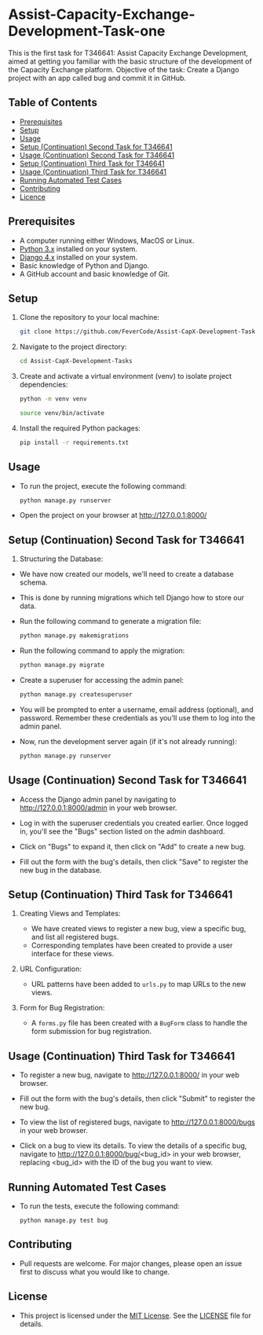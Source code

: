 # Assist-Capacity-Exchange-Development-Task-one

This is the first task for T346641: Assist Capacity Exchange Development, aimed at getting you familiar with the basic structure of the development of the Capacity Exchange platform.  Objective of the task: Create a Django project with an app called bug and commit it in GitHub.

## Table of Contents
- [Prerequisites](#prerequisites)
- [Setup](#setup)
- [Usage](#usage)
- [Setup (Continuation) Second Task for T346641](#setup-continuation-second-task-for-t346641)
- [Usage (Continuation) Second Task for T346641](#usage-continuation-second-task-for-t346641)
- [Setup (Continuation) Third Task for T346641](#setup-continuation-third-task-for-t346641)
- [Usage (Continuation) Third Task for T346641](#usage-continuation-third-task-for-t346641)
- [Running Automated Test Cases](#running-automated-test-cases)
- [Contributing](#contributing)
- [Licence](#license)


## Prerequisites

- A computer running either Windows, MacOS or Linux.
- [Python 3.x](https://www.python.org/downloads/) installed on your system.
- [Django 4.x](https://www.djangoproject.com/download/) installed on your system.
- Basic knowledge of Python and Django.
- A GitHub account and basic knowledge of Git.

## Setup

1. Clone the repository to your local machine:

   ```bash
   git clone https://github.com/FeverCode/Assist-CapX-Development-Tasks.git

2. Navigate to the project directory:

    ```bash
    cd Assist-CapX-Development-Tasks

3. Create and activate a virtual environment (venv) to 
    isolate project dependencies:     
    
    ```bash
    python -m venv venv
    
    source venv/bin/activate

4. Install the required Python packages:

    ```bash
    pip install -r requirements.txt

## Usage

* To run the project, execute the following command:

    ```bash
    python manage.py runserver
    ```

* Open the project on your browser at http://127.0.0.1:8000/

## Setup (Continuation) Second Task for T346641
1. Structuring the Database:

* We have now created our models, we'll need to create a database schema.
* This is done by running migrations which tell Django how to store our data.

* Run the following command to generate a migration file:

    ```bash
    python manage.py makemigrations
    ```
* Run the following command to apply the migration:

    ```bash
    python manage.py migrate
    ```
* Create a superuser for accessing the admin panel:

    ```bash
    python manage.py createsuperuser
    ```
* You will be prompted to enter a username, email address (optional), and password. Remember these credentials as you'll use them to log into the admin panel.

* Now, run the development server again (if it's not already running):

    ```bash
    python manage.py runserver
    ```
## Usage (Continuation) Second Task for T346641

* Access the Django admin panel by navigating to http://127.0.0.1:8000/admin in your web browser.

* Log in with the superuser credentials you created earlier.
Once logged in, you'll see the "Bugs" section listed on the admin dashboard.

* Click on "Bugs" to expand it, then click on "Add" to create a new bug.

* Fill out the form with the bug's details, then click "Save" to register the new bug in the database.

## Setup (Continuation) Third Task for T346641
1. Creating Views and Templates:
    * We have created views to register a new bug, view a specific bug, and list all registered bugs.
    * Corresponding templates have been created to provide a user interface for these views.

2. URL Configuration:
    * URL patterns have been added to `urls.py` to map URLs to the new views.
    
3. Form for Bug Registration:
    * A `forms.py` file has been created with a `BugForm` class to handle the form submission for bug registration.

## Usage (Continuation) Third Task for T346641
* To register a new bug, navigate to http://127.0.0.1:8000/ in your web browser.

* Fill out the form with the bug's details, then click "Submit" to register the new bug.

* To view the list of registered bugs, navigate to http://127.0.0.1:8000/bugs in your web browser.

* Click on a bug to view its details.
    To view the details of a specific bug, navigate to http://127.0.0.1:8000/bug/<bug_id> in your web browser, replacing <bug_id> with the ID of the bug you want to view.

## Running Automated Test Cases

* To run the tests, execute the following command:
    ```
    python manage.py test bug
    ```
## Contributing

* Pull requests are welcome. For major changes, please open an issue first to discuss what you would like to change.

## License

* This project is licensed under the [MIT License](LICENSE). See the [LICENSE](LICENSE) file for details.